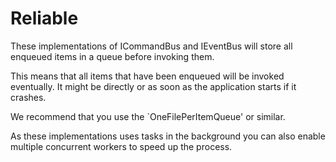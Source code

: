 ﻿# Reliable

These implementations of ICommandBus and IEventBus will store all enqueued items 
in a queue before invoking them. 

This means that all items that have been
enqueued will be invoked eventually. It might be directly or
as soon as the application starts if it crashes.

We recommend that you use the `OneFilePerItemQueue' or similar.

As these implementations uses tasks in the background you can also enable multiple 
concurrent workers to speed up the process.
